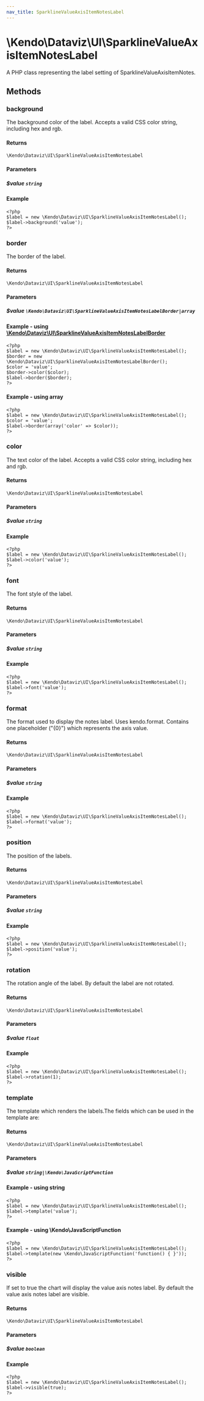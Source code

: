 ```yaml
---
nav_title: SparklineValueAxisItemNotesLabel
---
```


# \Kendo\Dataviz\UI\SparklineValueAxisItemNotesLabel

A PHP class representing the label setting of SparklineValueAxisItemNotes.


## Methods

### background
The background color of the label. Accepts a valid CSS color string, including hex and rgb.

#### Returns
`\Kendo\Dataviz\UI\SparklineValueAxisItemNotesLabel`

#### Parameters

##### $value `string`



#### Example 
    <?php
    $label = new \Kendo\Dataviz\UI\SparklineValueAxisItemNotesLabel();
    $label->background('value');
    ?>

### border

The border of the label.

#### Returns
`\Kendo\Dataviz\UI\SparklineValueAxisItemNotesLabel`

#### Parameters

##### $value `\Kendo\Dataviz\UI\SparklineValueAxisItemNotesLabelBorder|array`


#### Example - using [\Kendo\Dataviz\UI\SparklineValueAxisItemNotesLabelBorder](/api/wrappers/php/Kendo/Dataviz/UI/SparklineValueAxisItemNotesLabelBorder)
    <?php
    $label = new \Kendo\Dataviz\UI\SparklineValueAxisItemNotesLabel();
    $border = new \Kendo\Dataviz\UI\SparklineValueAxisItemNotesLabelBorder();
    $color = 'value';
    $border->color($color);
    $label->border($border);
    ?>

#### Example - using array

    <?php
    $label = new \Kendo\Dataviz\UI\SparklineValueAxisItemNotesLabel();
    $color = 'value';
    $label->border(array('color' => $color));
    ?>

### color
The text color of the label. Accepts a valid CSS color string, including hex and rgb.

#### Returns
`\Kendo\Dataviz\UI\SparklineValueAxisItemNotesLabel`

#### Parameters

##### $value `string`



#### Example 
    <?php
    $label = new \Kendo\Dataviz\UI\SparklineValueAxisItemNotesLabel();
    $label->color('value');
    ?>

### font
The font style of the label.

#### Returns
`\Kendo\Dataviz\UI\SparklineValueAxisItemNotesLabel`

#### Parameters

##### $value `string`



#### Example 
    <?php
    $label = new \Kendo\Dataviz\UI\SparklineValueAxisItemNotesLabel();
    $label->font('value');
    ?>

### format
The format used to display the notes label. Uses kendo.format. Contains one placeholder ("{0}") which represents the axis value.

#### Returns
`\Kendo\Dataviz\UI\SparklineValueAxisItemNotesLabel`

#### Parameters

##### $value `string`



#### Example 
    <?php
    $label = new \Kendo\Dataviz\UI\SparklineValueAxisItemNotesLabel();
    $label->format('value');
    ?>

### position
The position of the labels.

#### Returns
`\Kendo\Dataviz\UI\SparklineValueAxisItemNotesLabel`

#### Parameters

##### $value `string`



#### Example 
    <?php
    $label = new \Kendo\Dataviz\UI\SparklineValueAxisItemNotesLabel();
    $label->position('value');
    ?>

### rotation
The rotation angle of the label. By default the label are not rotated.

#### Returns
`\Kendo\Dataviz\UI\SparklineValueAxisItemNotesLabel`

#### Parameters

##### $value `float`



#### Example 
    <?php
    $label = new \Kendo\Dataviz\UI\SparklineValueAxisItemNotesLabel();
    $label->rotation(1);
    ?>

### template
The template which renders the labels.The fields which can be used in the template are:

#### Returns
`\Kendo\Dataviz\UI\SparklineValueAxisItemNotesLabel`

#### Parameters

##### $value `string|\Kendo\JavaScriptFunction`



#### Example  - using string
    <?php
    $label = new \Kendo\Dataviz\UI\SparklineValueAxisItemNotesLabel();
    $label->template('value');
    ?>

#### Example  - using \Kendo\JavaScriptFunction
    <?php
    $label = new \Kendo\Dataviz\UI\SparklineValueAxisItemNotesLabel();
    $label->template(new \Kendo\JavaScriptFunction('function() { }'));
    ?>

### visible
If set to true the chart will display the value axis notes label. By default the value axis notes label are visible.

#### Returns
`\Kendo\Dataviz\UI\SparklineValueAxisItemNotesLabel`

#### Parameters

##### $value `boolean`



#### Example 
    <?php
    $label = new \Kendo\Dataviz\UI\SparklineValueAxisItemNotesLabel();
    $label->visible(true);
    ?>

